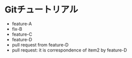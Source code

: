 # Gitチュートリアル

- feature-A
- fix-B
- feature-C
- feature-D
- pull request from feature-D
- pull request: it is correspondence of item2 by feature-D
